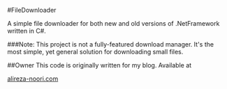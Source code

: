 #FileDownloader

A simple file downloader for both new and old versions of .NetFramework written in C#.

###Note:
This project is not a fully-featured download manager. It's the most simple, yet general solution for downloading small files.

##Owner
This code is originally written for my blog. Available at

[alireza-noori.com](http://www.alireza-noori.com)